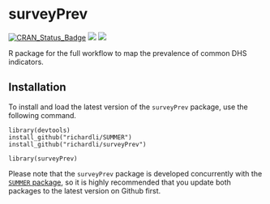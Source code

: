 # surveyPrev
[![CRAN\_Status\_Badge](https://www.r-pkg.org/badges/version/surveyPrev)](https://cran.r-project.org/package=surveyPrev) [![](https://cranlogs.r-pkg.org/badges/surveyPrev)](https://cran.r-project.org/package=surveyPrev) [![](https://cranlogs.r-pkg.org/badges/grand-total/surveyPrev?color=orange)](https://cran.r-project.org/package=surveyPrev)

R package for the full workflow to map the prevalence of common DHS indicators.


## Installation
To install and load the latest version of the `surveyPrev` package, use the following command. 

```
library(devtools)
install_github("richardli/SUMMER")
install_github("richardli/surveyPrev")

library(surveyPrev)
```

Please note that the `surveyPrev` package is developed concurrently with the [`SUMMER` package](https://github.com/richardli/summer), so it is highly recommended that you update both packages to the latest version on Github first.
